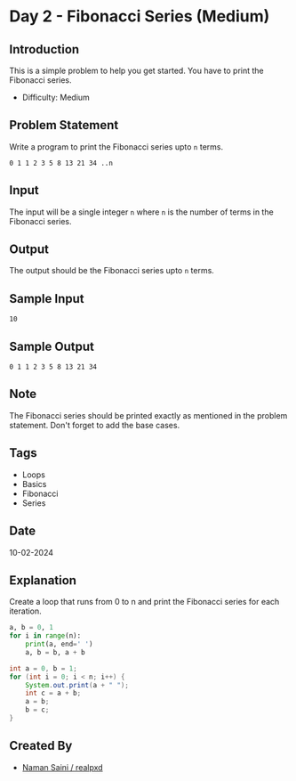 # Day 2 - Fibonacci Series (Medium)

## Introduction
This is a simple problem to help you get started. You have to print the Fibonacci series.
- Difficulty: Medium

## Problem Statement
Write a program to print the Fibonacci series upto `n` terms.
```
0 1 1 2 3 5 8 13 21 34 ..n
```

## Input
The input will be a single integer `n` where `n` is the number of terms in the Fibonacci series.

## Output
The output should be the Fibonacci series upto `n` terms.

## Sample Input
```
10
```

## Sample Output
```
0 1 1 2 3 5 8 13 21 34
```

## Note
The Fibonacci series should be printed exactly as mentioned in the problem statement. Don't forget to add the base cases.

## Tags
- Loops
- Basics
- Fibonacci
- Series

## Date
10-02-2024

## Explanation
Create a loop that runs from 0 to n and print the Fibonacci series for each iteration.

```python
a, b = 0, 1
for i in range(n):
    print(a, end=' ')
    a, b = b, a + b
```
```java
int a = 0, b = 1;
for (int i = 0; i < n; i++) {
    System.out.print(a + " ");
    int c = a + b;
    a = b;
    b = c;
}
```

## Created By
- [Naman Saini / realpxd](https://github.com/realpxd)
